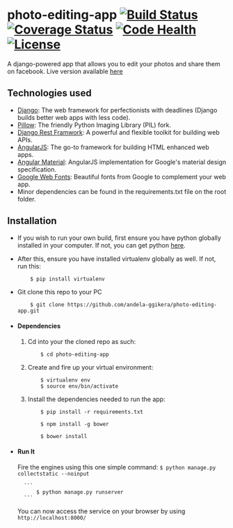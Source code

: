 # photo-editing-app [![Build Status](https://travis-ci.org/andela-ggikera/photo-editing-app.svg?branch=master)](https://travis-ci.org/andela-ggikera/photo-editing-app) [![Coverage Status](https://coveralls.io/repos/github/andela-ggikera/photo-editing-app/badge.svg?branch=feature-socialmedia)](https://coveralls.io/github/andela-ggikera/photo-editing-app?branch=feature-socialmedia) [![Code Health](https://landscape.io/github/andela-ggikera/photo-editing-app/develop/landscape.svg?style=flat)](https://landscape.io/github/andela-ggikera/photo-editing-app/develop) [![License](http://img.shields.io/:license-mit-blue.svg)](http://doge.mit-license.org)
A django-powered app that allows you to edit your photos and share them on facebook.
Live version available [here](https://picto.herokuapp.com/)


## Technologies used
* [Django](https://www.djangoproject.com/): The web framework for perfectionists with deadlines (Django builds better web apps with less code).
* [Pillow](http://pillow.readthedocs.org/en/3.1.x/): The friendly Python Imaging Library (PIL) fork.
* [Django Rest Framwork](http://www.django-rest-framework.org/): A powerful and flexible toolkit for building web APIs.
* [AngularJS](https://angularjs.org/): The go-to framework for building HTML enhanced web apps.
* [Angular Material](https://material.angularjs.org/latest/): AngularJS implementation for Google's material design specification.
* [Google Web Fonts](https://www.google.com/fonts): Beautiful fonts from Google to complement your web app.
* Minor dependencies can be found in the requirements.txt file on the root folder.


## Installation
* If you wish to run your own build, first ensure you have python globally installed in your computer. If not, you can get python [here](https://www.python.org").
* After this, ensure you have installed virtualenv globally as well. If not, run this:
    ```
        $ pip install virtualenv
    ```
* Git clone this repo to your PC
    ```
        $ git clone https://github.com/andela-ggikera/photo-editing-app.git
    ```


* #### Dependencies
    1. Cd into your the cloned repo as such:
        ```
            $ cd photo-editing-app
        ```

    2. Create and fire up your virtual environment:
        ```
            $ virtualenv env
            $ source env/bin/activate
        ```
    3. Install the dependencies needed to run the app:
        ```
            $ pip install -r requirements.txt
        ```

        ```
            $ npm install -g bower
        ```

        ```
            $ bower install
        ```


* #### Run It
    Fire the engines using this one simple command:
        ```
            $ python manage.py collectstatic --noinput
        ```

        ```
            $ python manage.py runserver
        ```
    You can now access the service on your browser by using
        ```
            http://localhost:8000/
        ```
